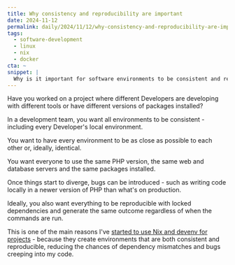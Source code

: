 ```yaml
---
title: Why consistency and reproducibility are important
date: 2024-11-12
permalink: daily/2024/11/12/why-consistency-and-reproducibility-are-important
tags:
  - software-development
  - linux
  - nix
  - docker
cta: ~
snippet: |
  Why is it important for software environments to be consistent and reproducible?
---
```


Have you worked on a project where different Developers are developing with different tools or have different versions of packages installed?

In a development team, you want all environments to be consistent - including every Developer's local environment.

You want to have every environment to be as close as possible to each other or, ideally, identical.

You want everyone to use the same PHP version, the same web and database servers and the same packages installed.

Once things start to diverge, bugs can be introduced - such as writing code locally in a newer version of PHP than what's on production.

Ideally, you also want everything to be reproducible with locked dependencies and generate the same outcome regardless of when the commands are run.

This is one of the main reasons I've [started to use Nix and devenv for projects][0] - because they create environments that are both consistent and reproducible, reducing the chances of dependency mismatches and bugs creeping into my code.

[0]: {{site.url}}/daily/2024/11/11/could-nix-and-devenv-replace-docker-compose
